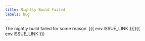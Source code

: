 ```yaml
---
title: Nightly Build Failed
labels: bug
---
```

The nightly build failed for some reason: [{{ env.ISSUE_LINK }}]({{ env.ISSUE_LINK }})
